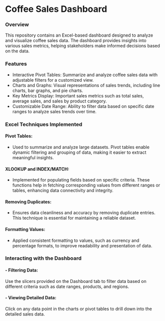 # Coffee Sales Dashboard

### Overview
This repository contains an Excel-based dashboard designed to analyze and visualize coffee sales data. The dashboard provides insights into various sales metrics, helping stakeholders make informed decisions based on the data.

### Features
- Interactive Pivot Tables: Summarize and analyze coffee sales data with adjustable filters for a customized view.
- Charts and Graphs: Visual representations of sales trends, including line charts, bar graphs, and pie charts.
- Key Metrics Display: Important sales metrics such as total sales, average sales, and sales by product category.
- Customizable Date Range: Ability to filter data based on specific date ranges to analyze sales trends over time.

### Excel Techniques Implemented
#### Pivot Tables:
  * Used to summarize and analyze large datasets. Pivot tables enable dynamic filtering and grouping of data, making it easier to extract meaningful insights.
#### XLOOKUP and INDEX/MATCH:
  * Implemented for populating fields based on specific criteria. These functions help in fetching corresponding values from different ranges or tables, enhancing data connectivity and integrity.
#### Removing Duplicates:
  * Ensures data cleanliness and accuracy by removing duplicate entries. This technique is essential for maintaining a reliable dataset.
#### Formatting Values:
  * Applied consistent formatting to values, such as currency and percentage formats, to improve readability and presentation of data.

### Interacting with the Dashboard
#### - Filtering Data:
Use the slicers provided on the Dashboard tab to filter data based on different criteria such as date ranges, products, and regions.

#### - Viewing Detailed Data:
Click on any data point in the charts or pivot tables to drill down into the detailed sales data.
